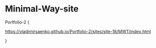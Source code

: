# Minimal-Way-site

Portfolio-2 {

https://vladimirsaenko.github.io/Portfolio-2/sites/site-18/MWT/index.html

}
